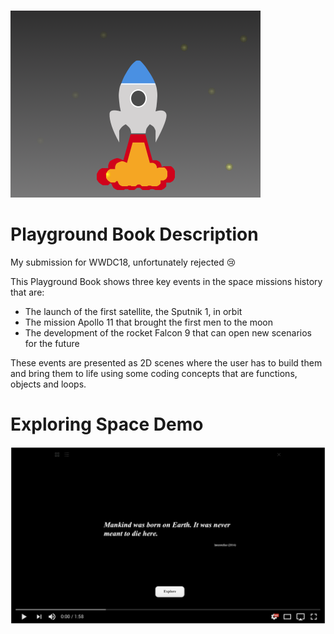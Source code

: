 ![Cover Pic](/Images/Cover.png)

# Playground Book Description
My submission for WWDC18, unfortunately rejected 😢

This Playground Book shows three key events in the space missions history that are:
- The launch of the first satellite, the Sputnik 1, in orbit
- The mission Apollo 11 that brought the first men to the moon
- The development of the rocket Falcon 9 that can open new scenarios for the future

These events are presented as 2D scenes where the user has to build them and bring them to life using some coding concepts that are functions, objects and loops.

# Exploring Space Demo

[![Exploring Space Video](/Images/YoutubeThumbnail.png)](https://youtu.be/tm-674IjvTc "Exploring Space Video")